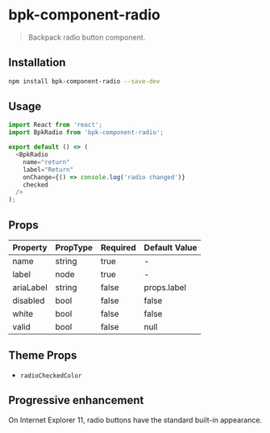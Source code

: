 # bpk-component-radio

> Backpack radio button component.

## Installation

```sh
npm install bpk-component-radio --save-dev
```

## Usage

```js
import React from 'react';
import BpkRadio from 'bpk-component-radio';

export default () => (
  <BpkRadio
    name="return"
    label="Return"
    onChange={() => console.log('radio changed')}
    checked
  />
);
```

## Props

| Property  | PropType | Required | Default Value |
| --------- | -------- | -------- | ------------- |
| name      | string   | true     | -             |
| label     | node     | true     | -             |
| ariaLabel | string   | false    | props.label   |
| disabled  | bool     | false    | false         |
| white     | bool     | false    | false         |
| valid     | bool     | false    | null          |

## Theme Props

+ `radioCheckedColor`

## Progressive enhancement
On Internet Explorer 11, radio buttons have the standard built-in appearance.